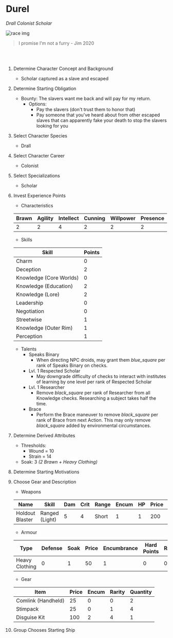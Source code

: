 # Durel

*Drall Colonist Scholar*

![race img](https://vignette.wikia.nocookie.net/starwars/images/c/cd/Drall_Alien_Anthology.jpg/revision/latest?cb=20070528035538 "Drall")

> I promise I'm not a furry - Jim 2020

<br/>
<br/>

1. Determine Character Concept and Background
    - Scholar captured as a slave and escaped
1. Determine Starting Obligation
    - Bounty: The slavers want me back and will pay for my return.
        - Options:
            - Pay the slavers (don't trust them to honor that)
            - Pay someone that you've heard about from other escaped slaves that can apparently fake your death to stop the slavers looking for you
1. Select Character Species
    - Drall
1. Select Character Career
    - Colonist
2. Select Specializations
    - Scholar
3. Invest Experience Points
    
    - Characteristics

    | Brawn | Agility | Intellect | Cunning | Willpower | Presence |
    | ----- | ------- | --------- | ------- | --------- | -------- |
    | 2     | 2       | 4         | 2       | 2         | 2        |
    
    - Skills
     
    | Skill                   | Points |
    | ----------------------- | ------ |
    | Charm                   | 0      |
    | Deception               | 2      |
    | Knowledge (Core Worlds) | 0      |
    | Knowledge (Education)   | 2      |
    | Knowledge (Lore)        | 2      |
    | Leadership              | 0      |
    | Negotiation             | 0      |
    | Streetwise              | 1      |
    | Knowledge (Outer Rim)   | 1      |
    | Perception              | 1      |

    - Talents
      - Speaks Binary
        - When directing NPC droids, may grant them *blue_square* per rank of Speaks Binary on checks.
      - Lvl. 1 Respected Scholar
        - May downgrade difficulty of checks to interact with institutes of learning by one level per rank of Respected Scholar
      - Lvl. 1 Researcher
        - Remove *black_square* per rank of Researcher from all Knowledge checks. Researching a subject takes half the time.
      - Brace
        - Perform the Brace maneuver to remove *black_square* per rank of Brace from next Action. This may only remove *black_square* added by environmental circumstances.

4. Determine Derived Attributes
   - Thresholds:
     - Wound = 10
     - Strain = 14
   -  Soak: 3 *(2 Brawn + Heavy Clothing)*
5. Determine Starting Motivations
6. Choose Gear and Description 
    - Weapons

    | Name            | Skill          | Dam | Crit | Range | Encum | HP  | Price | Rarity | Special      |
    | --------------- | -------------- | --- | ---- | ----- | ----- | --- | ----- | ------ | ------------ |
    | Holdout Blaster | Ranged (Light) | 5   | 4    | Short | 1     | 1   | 200   | 4      | Stun Setting |

    - Armour
 
    | Type           | Defense | Soak | Price | Encumbrance | Hard Points | Rarity |
    | -------------- | ------- | ---- | ----- | ----------- | ----------- | ------ |
    | Heavy Clothing | 0       | 1    | 50    | 1           | 0           | 0      |
    
    - Gear
     
    | Item               | Price | Encum | Rarity | Quantity |
    | ------------------ | ----- | ----- | ------ | -------- |
    | Comlink (Handheld) | 25    | 0     | 0      | 2        |
    | Stimpack           | 25    | 0     | 1      | 4        |
    | Disguise Kit       | 100   | 2     | 4      | 1        |
7. Group Chooses Starting Ship